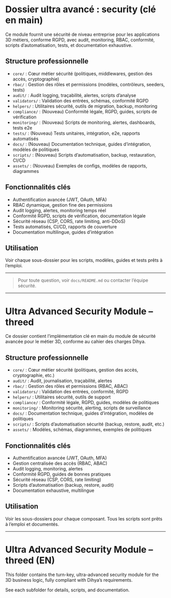 # Dossier ultra avancé : security (clé en main)

Ce module fournit une sécurité de niveau entreprise pour les applications 3D métiers, conforme RGPD, avec audit, monitoring, RBAC, conformité, scripts d’automatisation, tests, et documentation exhaustive.

## Structure professionnelle

- `core/` : Cœur métier sécurité (politiques, middlewares, gestion des accès, cryptographie)
- `rbac/` : Gestion des rôles et permissions (modèles, contrôleurs, seeders, tests)
- `audit/` : Audit logging, traçabilité, alertes, scripts d’analyse
- `validators/` : Validation des entrées, schémas, conformité RGPD
- `helpers/` : Utilitaires sécurité, outils de migration, backup, monitoring
- `compliance/` : (Nouveau) Conformité légale, RGPD, guides, scripts de vérification
- `monitoring/` : (Nouveau) Scripts de monitoring, alertes, dashboards, tests e2e
- `tests/` : (Nouveau) Tests unitaires, intégration, e2e, rapports automatisés
- `docs/` : (Nouveau) Documentation technique, guides d’intégration, modèles de politiques
- `scripts/` : (Nouveau) Scripts d’automatisation, backup, restauration, CI/CD
- `assets/` : (Nouveau) Exemples de configs, modèles de rapports, diagrammes

## Fonctionnalités clés
- Authentification avancée (JWT, OAuth, MFA)
- RBAC dynamique, gestion fine des permissions
- Audit logging, alertes, monitoring temps réel
- Conformité RGPD, scripts de vérification, documentation légale
- Sécurité réseau (CSP, CORS, rate limiting, anti-DDoS)
- Tests automatisés, CI/CD, rapports de couverture
- Documentation multilingue, guides d’intégration

## Utilisation
Voir chaque sous-dossier pour les scripts, modèles, guides et tests prêts à l’emploi.

---

> Pour toute question, voir `docs/README.md` ou contacter l’équipe sécurité.

---

# Ultra Advanced Security Module – threed

Ce dossier contient l’implémentation clé en main du module de sécurité avancée pour le métier 3D, conforme au cahier des charges Dihya.

## Structure professionnelle

- `core/` : Cœur métier sécurité (politiques, gestion des accès, cryptographie, etc.)
- `audit/` : Audit, journalisation, traçabilité, alertes
- `rbac/` : Gestion des rôles et permissions (RBAC, ABAC)
- `validators/` : Validation des entrées, conformité, RGPD
- `helpers/` : Utilitaires sécurité, outils de support
- `compliance/` : Conformité légale, RGPD, guides, modèles de politiques
- `monitoring/` : Monitoring sécurité, alerting, scripts de surveillance
- `docs/` : Documentation technique, guides d’intégration, modèles de politiques
- `scripts/` : Scripts d’automatisation sécurité (backup, restore, audit, etc.)
- `assets/` : Modèles, schémas, diagrammes, exemples de politiques

## Fonctionnalités clés

- Authentification avancée (JWT, OAuth, MFA)
- Gestion centralisée des accès (RBAC, ABAC)
- Audit logging, monitoring, alertes
- Conformité RGPD, guides de bonnes pratiques
- Sécurité réseau (CSP, CORS, rate limiting)
- Scripts d’automatisation (backup, restore, audit)
- Documentation exhaustive, multilingue

## Utilisation

Voir les sous-dossiers pour chaque composant. Tous les scripts sont prêts à l’emploi et documentés.

---

# Ultra Advanced Security Module – threed (EN)

This folder contains the turn-key, ultra-advanced security module for the 3D business logic, fully compliant with Dihya’s requirements.

See each subfolder for details, scripts, and documentation.

